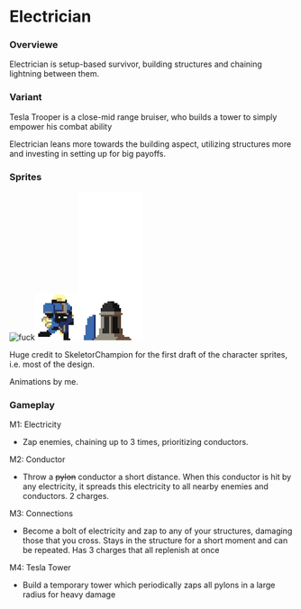# Electrician

### Overviewe

Electrician is setup-based survivor, building structures and chaining lightning between them.

### Variant

Tesla Trooper is a close-mid range bruiser, who builds a tower to simply empower his combat ability

Electrician leans more towards the building aspect, utilizing structures more and investing in setting up for big payoffs.

### Sprites

 ![fuck](_Public/img/Attachment.png)![another fuck](Attachment.gif)![final fuck](<Attachment 1.gif>)

Huge credit to SkeletorChampion for the first draft of the character sprites, i.e. most of the design.

Animations by me.

### Gameplay

M1: Electricity

- Zap enemies, chaining up to 3 times, prioritizing conductors.

M2: Conductor

- Throw a ~~pylon~~ conductor a short distance. When this conductor is hit by any electricity, it spreads this electricity to all nearby enemies and conductors. 2 charges.

M3: Connections

- Become a bolt of electricity and zap to any of your structures, damaging those that you cross. Stays in the structure for a short moment and can be repeated. Has 3 charges that all replenish at once

M4: Tesla Tower

- Build a temporary tower which periodically zaps all pylons in a large radius for heavy damage